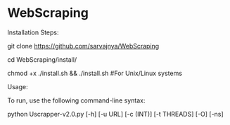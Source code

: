 # WebScraping

Installation Steps:

git clone https://github.com/sarvajnya/WebScraping

cd WebScraping/install/ 

chmod +x ./install.sh && ./install.sh      #For Unix/Linux systems


Usage:


To run, use the following command-line syntax:

python Uscrapper-v2.0.py [-h] [-u URL] [-c (INT)] [-t THREADS] [-O] [-ns]
